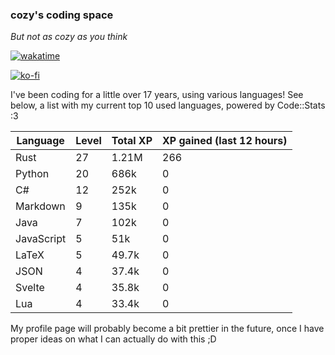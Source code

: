 ### cozy's coding space
*But not as cozy as you think*

[![wakatime](https://wakatime.com/badge/user/c0ba07bb-3421-41be-bd1a-d611e670f250.svg)](https://wakatime.com/@c0ba07bb-3421-41be-bd1a-d611e670f250)

[![ko-fi](https://ko-fi.com/img/githubbutton_sm.svg)](https://ko-fi.com/J3J75ITL4)

I've been coding for a little over 17 years, using various languages! See below, a list with my current top 10 used languages, powered by Code::Stats :3
    
| Language | Level | Total XP | XP gained (last 12 hours) |
| --- | --- | --- | --- |
| Rust | 27 | 1.21M | 266 |
| Python | 20 | 686k | 0 |
| C# | 12 | 252k | 0 |
| Markdown | 9 | 135k | 0 |
| Java | 7 | 102k | 0 |
| JavaScript | 5 | 51k | 0 |
| LaTeX | 5 | 49.7k | 0 |
| JSON | 4 | 37.4k | 0 |
| Svelte | 4 | 35.8k | 0 |
| Lua | 4 | 33.4k | 0 |
    
My profile page will probably become a bit prettier in the future, once I have proper ideas on what I can actually do with this ;D